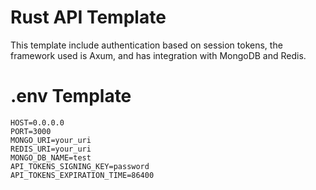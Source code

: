 # Rust API Template

This template include authentication based on session tokens, the framework used is Axum, and has integration with MongoDB and Redis.

# .env Template

```
HOST=0.0.0.0
PORT=3000
MONGO_URI=your_uri
REDIS_URI=your_uri
MONGO_DB_NAME=test
API_TOKENS_SIGNING_KEY=password 
API_TOKENS_EXPIRATION_TIME=86400
```